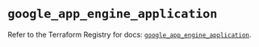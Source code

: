# `google_app_engine_application`

Refer to the Terraform Registry for docs: [`google_app_engine_application`](https://registry.terraform.io/providers/hashicorp/google-beta/6.14.1/docs/resources/google_app_engine_application).
